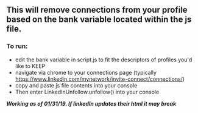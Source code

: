 ## This will remove connections from your profile based on the bank variable located within the js file. ##

### To run: ###
* edit the bank variable in script.js to fit the descriptors of profiles you'd like to KEEP
* navigate via chrome to your connections page (typically https://www.linkedin.com/mynetwork/invite-connect/connections/)
* copy and paste js file contents into your console
* Then enter LinkedInUnfollow.unfollow() into your console

***Working as of 01/31/19. If linkedIn updates their html it may break***
